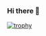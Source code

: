 ### Hi there 👋

[![trophy](https://github-profile-trophy.vercel.app/?username=Troll0ton)](https://github.com/Troll0ton/github-profile-trophy)

<!--
**Troll0ton/Troll0ton** is a ✨ _special_ ✨ repository because its `README.md` (this file) appears on your GitHub profile.

Here are some ideas to get you started:

- 🔭 I’m currently working on ...
- 🌱 I’m currently learning ...
- 👯 I’m looking to collaborate on ...
- 🤔 I’m looking for help with ...
- 💬 Ask me about ...
- 📫 How to reach me: ...
- 😄 Pronouns: ...
- ⚡ Fun fact: ...
-->

